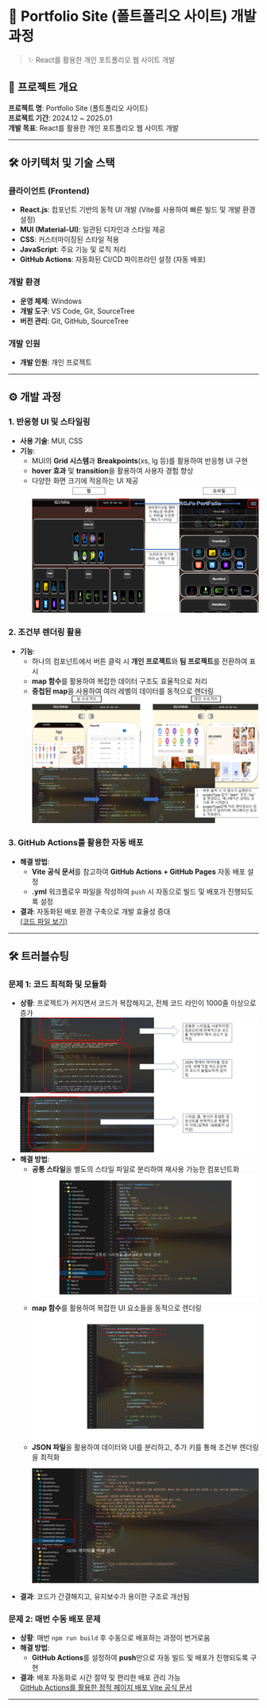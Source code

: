 # 📌 Portfolio Site (폴트폴리오 사이트) 개발 과정

> ✨ React를 활용한 개인 포트폴리오 웹 사이트 개발

## 📖 프로젝트 개요

**프로젝트 명**: Portfolio Site (폴트폴리오 사이트)  
**프로젝트 기간**: 2024.12 ~ 2025.01  
**개발 목표**: React를 활용한 개인 포트폴리오 웹 사이트 개발

---

## 🛠️ 아키텍처 및 기술 스택

### **클라이언트 (Frontend)**

- **React.js**: 컴포넌트 기반의 동적 UI 개발 (Vite를 사용하여 빠른 빌드 및 개발 환경 설정)
- **MUI (Material-UI)**: 일관된 디자인과 스타일 제공
- **CSS**: 커스터마이징된 스타일 적용
- **JavaScript**: 주요 기능 및 로직 처리
- **GitHub Actions**: 자동화된 CI/CD 파이프라인 설정 (자동 배포)

### **개발 환경**

- **운영 체제**: Windows
- **개발 도구**: VS Code, Git, SourceTree
- **버전 관리**: Git, GitHub, SourceTree

### **개발 인원**

- **개발 인원**: 개인 프로젝트

---

## ⚙️ 개발 과정

### 1. **반응형 UI 및 스타일링**

- **사용 기술**: MUI, CSS
- **기능**:
  - MUI의 **Grid 시스템**과 **Breakpoints**(xs, lg 등)를 활용하여 반응형 UI 구현
  - **hover 효과** 및 **transition**을 활용하여 사용자 경험 향상
  - 다양한 화면 크기에 적응하는 UI 제공  
    ![이미지 설명](./guide_images/포트폴리오%20반응형.PNG)

### 2. **조건부 렌더링 활용**

- **기능**:
  - 하나의 컴포넌트에서 버튼 클릭 시 **개인 프로젝트**와 **팀 프로젝트**를 전환하여 표시
  - **map 함수**를 활용하여 복잡한 데이터 구조도 효율적으로 처리
  - **중첩된 map**을 사용하여 여러 레벨의 데이터를 동적으로 렌더링  
    ![이미지 설명](./guide_images/프로젝트%20조건부.PNG)

### 3. **GitHub Actions를 활용한 자동 배포**

- **해결 방법**:
  - **Vite 공식 문서**를 참고하여 **GitHub Actions + GitHub Pages** 자동 배포 설정
  - **.yml** 워크플로우 파일을 작성하여 `push` 시 자동으로 빌드 및 배포가 진행되도록 설정
- **결과**: 자동화된 배포 환경 구축으로 개발 효율성 증대  
  [(코드 파일 보기)](https://github.com/KimGiJeong1101/type-port-test/blob/main/.github/workflows/deploy.yml)

---

## 🛠️ 트러블슈팅

### **문제 1: 코드 최적화 및 모듈화**

- **상황**: 프로젝트가 커지면서 코드가 복잡해지고, 전체 코드 라인이 1000줄 이상으로 증가  
  ![이미지 설명](./guide_images/코드의%20문제점들.PNG)
- **해결 방법**:
  - **공통 스타일**을 별도의 스타일 파일로 분리하여 재사용 가능한 컴포넌트화  
    ![이미지 설명](./guide_images/공통된%20스타일.PNG)
  - **map 함수**를 활용하여 복잡한 UI 요소들을 동적으로 렌더링  
    ![이미지 설명](./guide_images/map함수%20활용.PNG)
  - **JSON 파일**을 활용하여 데이터와 UI를 분리하고, 추가 키를 통해 조건부 렌더링을 최적화  
    ![이미지 설명](./guide_images/JSON%20개별관리.PNG)
- **결과**: 코드가 간결해지고, 유지보수가 용이한 구조로 개선됨

### **문제 2: 매번 수동 배포 문제**

- **상황**: 매번 `npm run build` 후 수동으로 배포하는 과정이 번거로움
- **해결 방법**:
  - **GitHub Actions**를 설정하여 **push**만으로 자동 빌드 및 배포가 진행되도록 구현
- **결과**: 배포 자동화로 시간 절약 및 편리한 배포 관리 가능  
  [GitHub Actions를 활용한 정적 페이지 배포 Vite 공식 문서](https://ko.vite.dev/guide/static-deploy.html)

---
